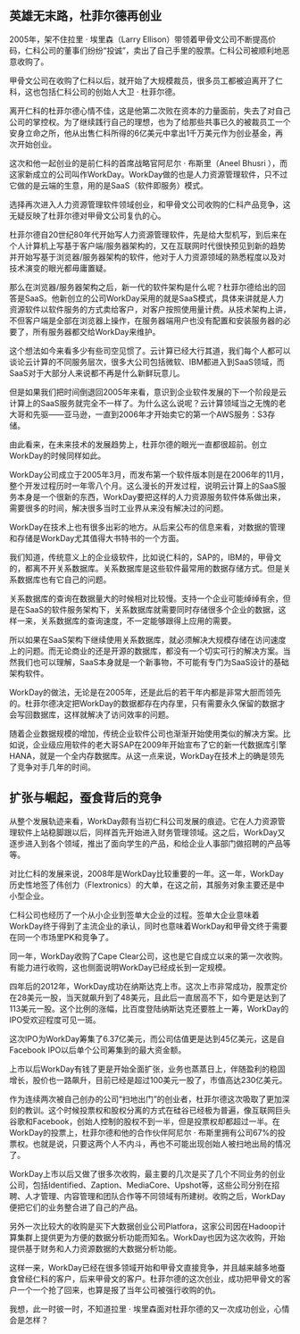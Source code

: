 ## 英雄无末路，杜菲尔德再创业

2005年，架不住拉里 · 埃里森（Larry Ellison）带领着甲骨文公司不断提高价码，仁科公司的董事们纷纷“投诚”，卖出了自己手里的股票。仁科公司被顺利地恶意收购了。

甲骨文公司在收购了仁科以后，就开始了大规模裁员，很多员工都被迫离开了仁科，这也包括仁科公司的创始人大卫 · 杜菲尔德。

离开仁科的杜菲尔德心情不佳，这是他第二次败在资本的力量面前，失去了对自己公司的掌控权。为了继续践行自己的理想，也为了给那些共事已久的被裁员工一个安身立命之所，他从出售仁科所得的6亿美元中拿出1千万美元作为创业基金，再次开始创业。

这次和他一起创业的是前仁科的首席战略官阿尼尔 · 布斯里（Aneel Bhusri ），而这家新成立的公司叫作WorkDay。WorkDay做的也是人力资源管理软件，只不过它做的是云端的生意，用的是SaaS（软件即服务）模式。

选择再次进入人力资源管理软件领域创业，和甲骨文公司收购的仁科产品竞争，这无疑反映了杜菲尔德对甲骨文公司复仇的心。

杜菲尔德自20世纪80年代开始写人力资源管理软件，先是给大型机写，到后来在个人计算机上写基于客户端/服务器架构的，又在互联网时代很快预见到新的趋势并开始写基于浏览器/服务器架构的软件，他对于人力资源领域的熟悉程度以及对技术演变的眼光都毋庸置疑。

那么在浏览器/服务器架构之后，新一代的软件架构是什么呢？杜菲尔德给出的回答是SaaS。他新创立的公司WorkDay采用的就是SaaS模式，具体来讲就是人力资源软件以软件服务的方式卖给客户，对客户按照使用量计费。从技术架构上讲，不但客户端是全部在浏览器上操作，在服务器端用户也没有配置和安装服务器的必要了，所有服务器都交给WorkDay来维护。

这个想法如今来看多少有些司空见惯了。云计算已经大行其道，我们每个人都可以谈论云计算的不同服务层次，很多大公司包括微软、IBM都进入到SaaS领域，而SaaS对于大部分人来说都不再是什么新鲜玩意儿。

但是如果我们把时间倒退回2005年来看，意识到企业软件发展的下一个阶段是云计算上的SaaS服务就完全不一样了。为什么这么说呢？云计算领域当之无愧的老大哥和先驱——亚马逊，一直到2006年才开始卖它的第一个AWS服务：S3存储。

由此看来，在未来技术的发展趋势上，杜菲尔德的眼光一直都很超前。创立WorkDay的时候同样如此。

WorkDay公司成立于2005年3月，而发布第一个软件版本则是在2006年的11月，整个开发过程历时一年零八个月。这么漫长的开发过程，说明云计算上的SaaS服务本身是一个很新的东西，WorkDay要把这样的人力资源服务软件体系做出来，需要很多的时间，解决很多当时工业界从来没有解决过的问题。

WorkDay在技术上也有很多出彩的地方。从后来公布的信息来看，对数据的管理和存储是WorkDay尤其值得大书特书的一个方面。

我们知道，传统意义上的企业级软件，比如说仁科的，SAP的，IBM的，甲骨文的，都离不开关系数据库。关系数据库是这些软件最常用的数据存储方式。但是关系数据库也有它自己的问题。

关系数据库的查询在数据量大的时候相对比较慢。支持一个企业可能绰绰有余，但是在SaaS的软件服务架构下，关系数据库就需要同时存储很多个企业的数据，这样一来，关系数据库的查询速度，不一定能够跟得上应用的需要。

所以如果在SaaS架构下继续使用关系数据库，就必须解决大规模存储在访问速度上的问题。而无论商业的还是开源的数据库，都没有一个切实可行的解决方案。当然我们也可以理解，SaaS本身就是一个新事物，不可能有专门为SaaS设计的基础架构软件。

WorkDay的做法，无论是在2005年，还是此后的若干年内都是非常大胆而领先的。杜菲尔德决定把WorkDay的数据都存在内存里，只有需要永久保留的数据才会写回数据库，这样就解决了访问效率的问题。

随着企业数据规模的增加，传统企业软件公司也渐渐开始使用类似的解决方案。比如说，企业级应用软件的老大哥SAP在2009年开始宣布了它的新一代数据库引擎HANA，就是一个全内存数据库。从这一点来说，WorkDay在技术上的确是领先了竞争对手几年的时间。

## 扩张与崛起，蚕食背后的竞争

从整个发展轨迹来看，WorkDay颇有当初仁科公司发展的痕迹。它在人力资源管理软件上站稳脚跟以后，同样首先开始进入财务管理领域。这之后，WorkDay又逐步进入到各个领域，推出了面向学生的产品，和给企业人事部门做招聘的产品等等。

对比仁科的发展来说，2008年是WorkDay比较重要的一年。这一年，WorkDay历史性地签了伟创力（Flextronics）的大单，在这之前，其服务对象主要还是中小型企业。

仁科公司也经历了一个从小企业到签单大企业的过程。签单大企业意味着WorkDay终于得到了主流企业的承认，同时也意味着WorkDay和甲骨文终于需要在同一个市场里PK和竞争了。

同一年，WorkDay收购了Cape Clear公司，这也是它自成立以来的第一次收购。有能力进行收购，这也侧面说明WorkDay已经成长到一定规模。

四年后的2012年，WorkDay成功在纳斯达克上市。这次上市非常成功，股票定价在28美元一股，当天就飙升到了48美元，且此后一直居高不下，如今更是达到了113美元一股。这个比例的涨幅，比百度登陆纳斯达克还要胜上一筹，WorkDay的IPO受欢迎程度可见一斑。

这次IPO为WorkDay筹集了6.37亿美元，而公司估值更是达到45亿美元，这是自Facebook IPO以后单个公司筹集到的最大资金额。

上市以后WorkDay有钱了更是开始全面扩张，业务也蒸蒸日上，伴随盈利的稳固增长，股价也一路飙升，目前已经是超过100美元一股了，市值高达230亿美元。

作为连续两次被自己创办的公司“扫地出门”的创业者，杜菲尔德这次吸取了更加深刻的教训。这个时候投票权和股权分离的方式在硅谷已经极为普遍，像互联网巨头谷歌和Facebook，创始人控制的股权不到一半，但是投票权却都超过一半。在WorkDay的投票上，杜菲尔德和他的合作伙伴阿尼尔 · 布斯里拥有公司67%的投票权。也就是说，只要这两个人不内斗，再也不可能出现创始人被扫地出局的情况了。

WorkDay上市以后又做了很多次收购，最主要的几次是买了几个不同业务的创业公司，包括Identified、Zaption、MediaCore、Upshot等，这些公司分别在招聘、人才管理、内容管理和团队合作等不同领域有所建树。收购之后，WorkDay便把它们的业务整合进了自己的产品。

另外一次比较大的收购是买下大数据创业公司Platfora，这家公司因在Hadoop计算集群上提供更为方便的数据分析功能而知名。WorkDay也因为这次收购，开始提供基于财务和人力资源数据的大数据分析功能。

这样一来，WorkDay已经在很多领域开始和甲骨文直接竞争，并且越来越多地蚕食曾经仁科的客户，后来甲骨文的客户。杜菲尔德的这次创业，成功把甲骨文的客户一个一个抢了回来，也算是报了当年公司被强行收购的仇。

我想，此一时彼一时，不知道拉里 · 埃里森面对杜菲尔德的又一次成功创业，心情会是怎样？

